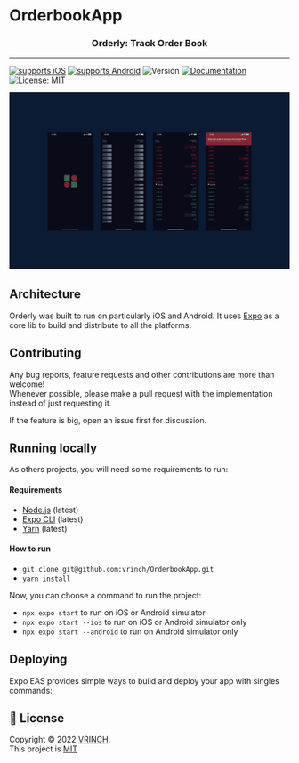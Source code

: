 # OrderbookApp

<p align="center">
<! ---  <img alt="Orderly: Track Order Book" src="./assets/images/demo.png" height="4527" width="7177" />
  <h3 align="center">Orderly: Track Order Book</h3>
</p>

---

[![supports iOS](https://img.shields.io/badge/iOS-4630EB.svg?style=flat-square&logo=APPLE&labelColor=999999&logoColor=fff)](https://github.com/vrinch/OrderbookApp)
[![supports Android](https://img.shields.io/badge/Android-4630EB.svg?style=flat-square&logo=ANDROID&labelColor=A4C639&logoColor=fff)](https://expo.dev/artifacts/eas/xzPdeZAmnypHogNpXMGmuT.apk)
<img alt="Version" src="https://img.shields.io/badge/version-0.1.0-blue.svg?cacheSeconds=2592000" />
<a href="https://github.com/vrinch/OrderbookApp" target="_blank">
<img alt="Documentation" src="https://img.shields.io/badge/documentation-yes-brightgreen.svg" />
</a>
<a href="https://github.com/vrinch/OrderbookApp/blob/main/LICENSE" target="_blank">
<img alt="License: MIT" src="https://img.shields.io/badge/License-MIT-yellow.svg" />
</a>

![OrderbookApp: Track Order Book](./assets/images/demo.png)

## Architecture

Orderly was built to run on particularly iOS and Android. It uses [Expo](https://expo.dev/) as a core lib to build and distribute to all the platforms.

## Contributing

Any bug reports, feature requests and other contributions are more than welcome! <br/>
Whenever possible, please make a pull request with the implementation instead of just requesting it.

If the feature is big, open an issue first for discussion.

## Running locally

As others projects, you will need some requirements to run:

#### Requirements

- [Node.js](https://nodejs.org/) (latest)
- [Expo CLI](https://expo.dev/) (latest)
- [Yarn](https://yarnpkg.com/) (latest)

#### How to run

- `git clone git@github.com:vrinch/OrderbookApp.git`
- `yarn install`

Now, you can choose a command to run the project:

- `npx expo start` to run on iOS or Android simulator
- `npx expo start --ios` to run on iOS or Android simulator only
- `npx expo start --android` to run on Android simulator only

## Deploying

Expo EAS provides simple ways to build and deploy your app with singles commands:

## 📝 License

Copyright © 2022 [VRINCH](https://github.com/vrinch).<br />
This project is [MIT](https://github.com/vrinch/OrderbookApp/blob/main/LICENSE)
